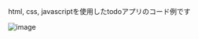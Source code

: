 html, css, javascriptを使用したtodoアプリのコード例です

![image](https://github.com/user-attachments/assets/323f5760-cf62-4ba5-98ca-8ce437822575)
